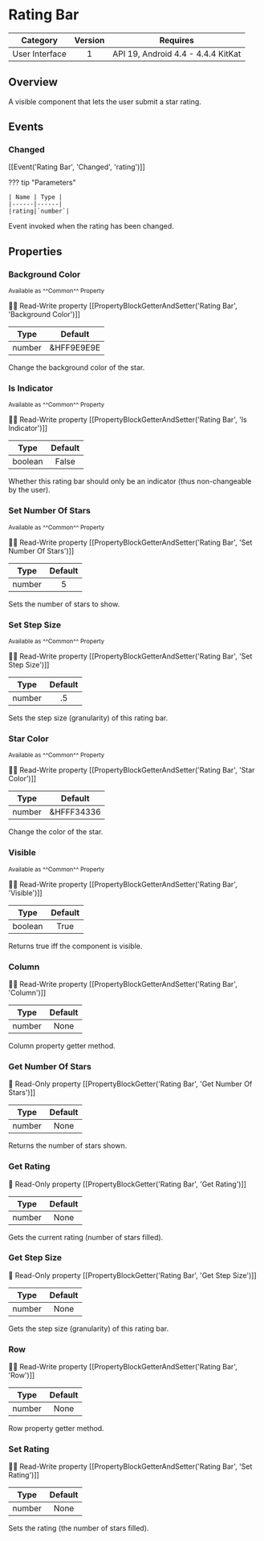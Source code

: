 # Rating Bar

| Category | Version | Requires |
|:--------:|:-------:|:--------:|
|User Interface|1|API 19, Android 4.4 - 4.4.4 KitKat|

## Overview

A visible component that lets the user submit a star rating.

## Events

### Changed

[[Event('Rating Bar', 'Changed', 'rating')]]

??? tip "Parameters"

    | Name | Type |
    |------|------|
    |rating|`number`|


Event invoked when the rating has been changed.

## Properties

### Background Color

<small>Available as ^^Common^^ Property</small>

:eyes::pencil: Read-Write property
[[PropertyBlockGetterAndSetter('Rating Bar', 'Background Color')]]

| Type | Default |
|:----:|:-------:|
|number|&HFF9E9E9E|

Change the background color of the star.

### Is Indicator

<small>Available as ^^Common^^ Property</small>

:eyes::pencil: Read-Write property
[[PropertyBlockGetterAndSetter('Rating Bar', 'Is Indicator')]]

| Type | Default |
|:----:|:-------:|
|boolean|False|

Whether this rating bar should only be an indicator (thus non-changeable by the user).

### Set Number Of Stars

<small>Available as ^^Common^^ Property</small>

:eyes::pencil: Read-Write property
[[PropertyBlockGetterAndSetter('Rating Bar', 'Set Number Of Stars')]]

| Type | Default |
|:----:|:-------:|
|number|5|

Sets the number of stars to show.

### Set Step Size

<small>Available as ^^Common^^ Property</small>

:eyes::pencil: Read-Write property
[[PropertyBlockGetterAndSetter('Rating Bar', 'Set Step Size')]]

| Type | Default |
|:----:|:-------:|
|number|.5|

Sets the step size (granularity) of this rating bar.

### Star Color

<small>Available as ^^Common^^ Property</small>

:eyes::pencil: Read-Write property
[[PropertyBlockGetterAndSetter('Rating Bar', 'Star Color')]]

| Type | Default |
|:----:|:-------:|
|number|&HFFF34336|

Change the color of the star.

### Visible

<small>Available as ^^Common^^ Property</small>

:eyes::pencil: Read-Write property
[[PropertyBlockGetterAndSetter('Rating Bar', 'Visible')]]

| Type | Default |
|:----:|:-------:|
|boolean|True|

Returns true iff the component is visible.

### Column

:eyes::pencil: Read-Write property
[[PropertyBlockGetterAndSetter('Rating Bar', 'Column')]]

| Type | Default |
|:----:|:-------:|
|number|None|

Column property getter method.

### Get Number Of Stars

:eyes: Read-Only property
[[PropertyBlockGetter('Rating Bar', 'Get Number Of Stars')]]

| Type | Default |
|:----:|:-------:|
|number|None|

Returns the number of stars shown.

### Get Rating

:eyes: Read-Only property
[[PropertyBlockGetter('Rating Bar', 'Get Rating')]]

| Type | Default |
|:----:|:-------:|
|number|None|

Gets the current rating (number of stars filled).

### Get Step Size

:eyes: Read-Only property
[[PropertyBlockGetter('Rating Bar', 'Get Step Size')]]

| Type | Default |
|:----:|:-------:|
|number|None|

Gets the step size (granularity) of this rating bar.

### Row

:eyes::pencil: Read-Write property
[[PropertyBlockGetterAndSetter('Rating Bar', 'Row')]]

| Type | Default |
|:----:|:-------:|
|number|None|

Row property getter method.

### Set Rating

:eyes::pencil: Read-Write property
[[PropertyBlockGetterAndSetter('Rating Bar', 'Set Rating')]]

| Type | Default |
|:----:|:-------:|
|number|None|

Sets the rating (the number of stars filled).